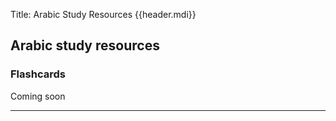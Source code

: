 Title: Arabic Study Resources {{header.mdi}} <!-- -*- my-source-command: "./run-mmd %s; ./publish" -*- -->

<div markdown=1 id="page-wrap"> <!-- run-mmd inserts the closing tag at the bottom -->

## Arabic study resources ##

### Flashcards

Coming soon

----

